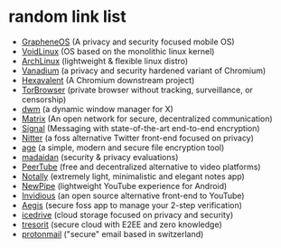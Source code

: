 # random link list

* [GrapheneOS](https://grapheneos.org/) (A privacy and security focused mobile OS)
* [VoidLinux](https://voidlinux.org/) (OS based on the monolithic linux kernel)
* [ArchLinux](https://archlinux.org/) (lightweight & flexible linux distro)
* [Vanadium](https://github.com/GrapheneOS/Vanadium) (a privacy and security hardened variant of Chromium)
* [Hexavalent](https://github.com/Hexavalent-Browser/Hexavalent) (A Chromium downstream project)
* [TorBrowser](https://www.torproject.org/) (private browser without tracking, surveillance, or censorship)
* [dwm](https://dwm.suckless.org/) (a dynamic window manager for X)
* [Matrix](https://matrix.org/) (An open network for secure, decentralized communication)
* [Signal](https://www.signal.org/de/) (Messaging with state-of-the-art end-to-end encryption)
* [Nitter](https://nitter.net/about) (a foss alternative Twitter front-end focused on privacy)
* [age](https://github.com/FiloSottile/age) (a simple, modern and secure file encryption tool)
* [madaidan](https://madaidans-insecurities.github.io/index.html) (security & privacy evaluations)
* [PeerTube](https://joinpeertube.org/faq) (free and decentralized alternative to video platforms)
* [Notally](https://github.com/OmGodse/Notally) (extremely light, minimalistic and elegant notes app)
* [NewPipe](https://newpipe.net/) (lightweight YouTube experience for Android)
* [Invidious](https://invidious.io/) (an open source alternative front-end to YouTube)
* [Aegis](https://getaegis.app/) (secure foss app to manage your 2-step verification)
* [icedrive](https://icedrive.net/) (cloud storage focused on privacy and security)
* [tresorit](https://tresorit.com/) (secure cloud with E2EE and zero knowledge)
* [protonmail](https://protonmail.com/) ("secure" email based in switzerland)
